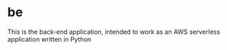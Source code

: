 # be

This is the back-end application, intended to work as an AWS serverless application written in Python